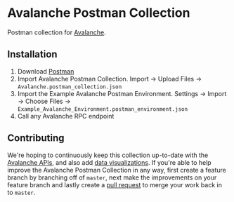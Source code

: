 # Avalanche Postman Collection

Postman collection for [Avalanche](https://docs.avax.network).

## Installation

1. Download [Postman](https://postman.com)
1. Import Avalanche Postman Collection. Import -> Upload Files -> `Avalanche.postman_collection.json`
1. Import the Example Avalanche Postman Environment. Settings -> Import -> Choose Files -> `Example_Avalanche_Environment.postman_environment.json`
1. Call any Avalanche RPC endpoint

## Contributing

We're hoping to continuously keep this collection up-to-date with the [Avalanche APIs](https://docs.avax.network/v1.0/en/api/intro-apis/), and also add [data visualizations](https://learning.postman.com/docs/sending-requests/visualizer/#visualizing-response-data). If you're able to help improve the Avalanche Postman Collection in any way, first create a feature branch by branching off of `master`, next make the improvements on your feature branch and lastly create a [pull request](https://github.com/cgcardona/avalanche-postman-collection/pulls) to merge your work back in to `master`.
